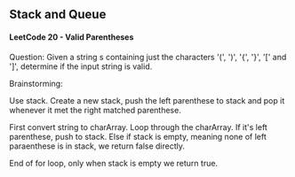 ## Stack and Queue

#### LeetCode 20 - Valid Parentheses

Question: Given a string s containing just the characters '(', ')', '{', '}', '[' and ']', determine if the input string is valid.

Brainstorming:

Use stack. Create a new stack, push the left parenthese to stack and pop it whenever it met the right matched parenthese.

First convert string to charArray. Loop through the charArray. If it's left parenthese, push to stack. Else if stack is empty, meaning none of left paraenthese is in stack, we return false directly. 

End of for loop, only when stack is empty we return true. 

